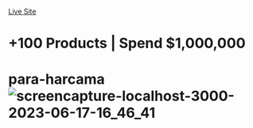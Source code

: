 <a href="https://moneywasting.netlify.app/">Live Site</a>
# +100 Products | Spend $1,000,000
# para-harcama![screencapture-localhost-3000-2023-06-17-16_46_41](https://github.com/eneseken/para-harcama/assets/83923806/3309e534-d1fc-4885-863d-543de1e1d381)
